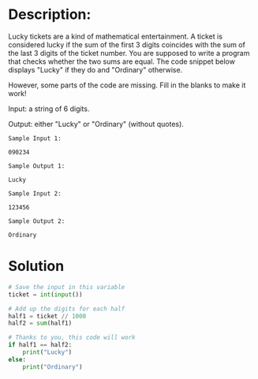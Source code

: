 # Description:
Lucky tickets are a kind of mathematical entertainment. A ticket is considered lucky if the sum of the first 3 digits coincides with the sum of the last 3 digits of the ticket number.
You are supposed to write a program that checks whether the two sums are equal. The code snippet below displays "Lucky" if they do and "Ordinary" otherwise.

However, some parts of the code are missing. Fill in the blanks to make it work!

Input: a string of 6 digits.

Output: either "Lucky" or "Ordinary" (without quotes).

```
Sample Input 1:

090234
```
```
Sample Output 1:

Lucky
```
```
Sample Input 2:

123456
```
```
Sample Output 2:

Ordinary
```
# Solution
```python
# Save the input in this variable
ticket = int(input())

# Add up the digits for each half
half1 = ticket // 1000
half2 = sum(half1)

# Thanks to you, this code will work
if half1 == half2:
    print("Lucky")
else:
    print("Ordinary")
```
